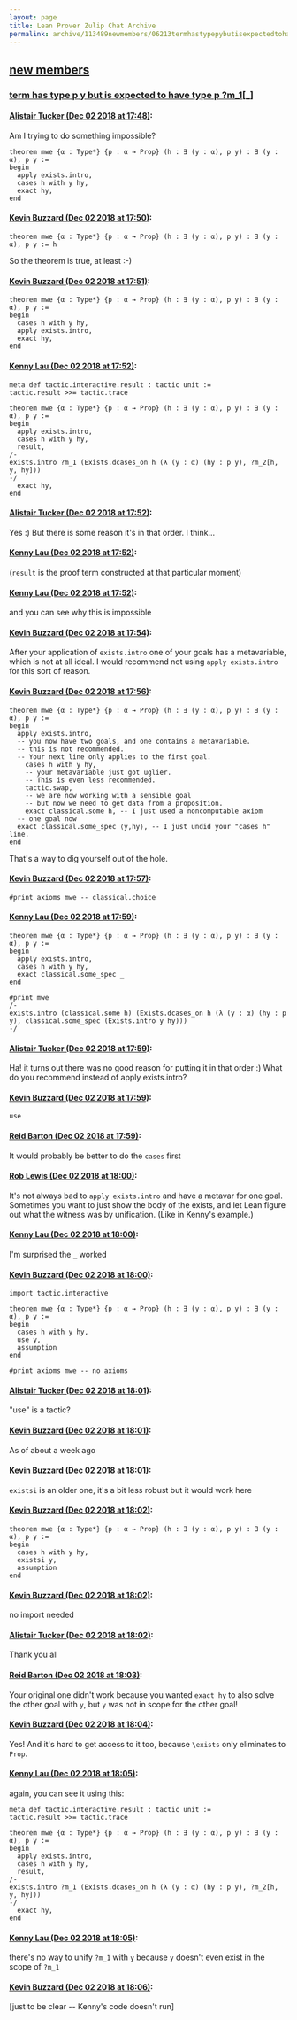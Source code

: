 ```yaml
---
layout: page
title: Lean Prover Zulip Chat Archive 
permalink: archive/113489newmembers/06213termhastypepybutisexpectedtohavetypepm1.html
---
```


## [new members](index.html)
### [term has type p y but is expected to have type p ?m_1[_]](06213termhastypepybutisexpectedtohavetypepm1.html)

#### [Alistair Tucker (Dec 02 2018 at 17:48)](https://leanprover.zulipchat.com/#narrow/stream/113489-new%20members/topic/term%20has%20type%20p%20y%20but%20is%20expected%20to%20have%20type%20p%20%3Fm_1%5B_%5D/near/150728969):
Am I trying to do something impossible?
```lean
theorem mwe {α : Type*} {p : α → Prop} (h : ∃ (y : α), p y) : ∃ (y : α), p y :=
begin
  apply exists.intro,
  cases h with y hy,
  exact hy,
end
```

#### [Kevin Buzzard (Dec 02 2018 at 17:50)](https://leanprover.zulipchat.com/#narrow/stream/113489-new%20members/topic/term%20has%20type%20p%20y%20but%20is%20expected%20to%20have%20type%20p%20%3Fm_1%5B_%5D/near/150729021):
```lean
theorem mwe {α : Type*} {p : α → Prop} (h : ∃ (y : α), p y) : ∃ (y : α), p y := h

```

So the theorem is true, at least :-)

#### [Kevin Buzzard (Dec 02 2018 at 17:51)](https://leanprover.zulipchat.com/#narrow/stream/113489-new%20members/topic/term%20has%20type%20p%20y%20but%20is%20expected%20to%20have%20type%20p%20%3Fm_1%5B_%5D/near/150729038):
```lean
theorem mwe {α : Type*} {p : α → Prop} (h : ∃ (y : α), p y) : ∃ (y : α), p y :=
begin
  cases h with y hy,
  apply exists.intro,
  exact hy,  
end
```

#### [Kenny Lau (Dec 02 2018 at 17:52)](https://leanprover.zulipchat.com/#narrow/stream/113489-new%20members/topic/term%20has%20type%20p%20y%20but%20is%20expected%20to%20have%20type%20p%20%3Fm_1%5B_%5D/near/150729091):
```lean
meta def tactic.interactive.result : tactic unit :=
tactic.result >>= tactic.trace

theorem mwe {α : Type*} {p : α → Prop} (h : ∃ (y : α), p y) : ∃ (y : α), p y :=
begin
  apply exists.intro,
  cases h with y hy,
  result,
/-
exists.intro ?m_1 (Exists.dcases_on h (λ (y : α) (hy : p y), ?m_2[h, y, hy]))
-/
  exact hy,
end
```

#### [Alistair Tucker (Dec 02 2018 at 17:52)](https://leanprover.zulipchat.com/#narrow/stream/113489-new%20members/topic/term%20has%20type%20p%20y%20but%20is%20expected%20to%20have%20type%20p%20%3Fm_1%5B_%5D/near/150729095):
Yes :)  But there is some reason it's in that order. I think...

#### [Kenny Lau (Dec 02 2018 at 17:52)](https://leanprover.zulipchat.com/#narrow/stream/113489-new%20members/topic/term%20has%20type%20p%20y%20but%20is%20expected%20to%20have%20type%20p%20%3Fm_1%5B_%5D/near/150729096):
(`result` is the proof term constructed at that particular moment)

#### [Kenny Lau (Dec 02 2018 at 17:52)](https://leanprover.zulipchat.com/#narrow/stream/113489-new%20members/topic/term%20has%20type%20p%20y%20but%20is%20expected%20to%20have%20type%20p%20%3Fm_1%5B_%5D/near/150729099):
and you can see why this is impossible

#### [Kevin Buzzard (Dec 02 2018 at 17:54)](https://leanprover.zulipchat.com/#narrow/stream/113489-new%20members/topic/term%20has%20type%20p%20y%20but%20is%20expected%20to%20have%20type%20p%20%3Fm_1%5B_%5D/near/150729154):
After your application of `exists.intro` one of your goals has a metavariable, which is not at all ideal. I would recommend not using `apply exists.intro` for this sort of reason.

#### [Kevin Buzzard (Dec 02 2018 at 17:56)](https://leanprover.zulipchat.com/#narrow/stream/113489-new%20members/topic/term%20has%20type%20p%20y%20but%20is%20expected%20to%20have%20type%20p%20%3Fm_1%5B_%5D/near/150729224):
```lean
theorem mwe {α : Type*} {p : α → Prop} (h : ∃ (y : α), p y) : ∃ (y : α), p y :=
begin
  apply exists.intro,
  -- you now have two goals, and one contains a metavariable.
  -- this is not recommended.
  -- Your next line only applies to the first goal.
    cases h with y hy,
    -- your metavariable just got uglier.
    -- This is even less recommended.
    tactic.swap,
    -- we are now working with a sensible goal
    -- but now we need to get data from a proposition.
    exact classical.some h, -- I just used a noncomputable axiom
  -- one goal now
  exact classical.some_spec ⟨y,hy⟩, -- I just undid your "cases h" line.
end
```

That's a way to dig yourself out of the hole.

#### [Kevin Buzzard (Dec 02 2018 at 17:57)](https://leanprover.zulipchat.com/#narrow/stream/113489-new%20members/topic/term%20has%20type%20p%20y%20but%20is%20expected%20to%20have%20type%20p%20%3Fm_1%5B_%5D/near/150729230):
`#print axioms mwe -- classical.choice`

#### [Kenny Lau (Dec 02 2018 at 17:59)](https://leanprover.zulipchat.com/#narrow/stream/113489-new%20members/topic/term%20has%20type%20p%20y%20but%20is%20expected%20to%20have%20type%20p%20%3Fm_1%5B_%5D/near/150729285):
```lean
theorem mwe {α : Type*} {p : α → Prop} (h : ∃ (y : α), p y) : ∃ (y : α), p y :=
begin
  apply exists.intro,
  cases h with y hy,
  exact classical.some_spec _
end

#print mwe
/-
exists.intro (classical.some h) (Exists.dcases_on h (λ (y : α) (hy : p y), classical.some_spec (Exists.intro y hy)))
-/
```

#### [Alistair Tucker (Dec 02 2018 at 17:59)](https://leanprover.zulipchat.com/#narrow/stream/113489-new%20members/topic/term%20has%20type%20p%20y%20but%20is%20expected%20to%20have%20type%20p%20%3Fm_1%5B_%5D/near/150729286):
Ha!  it turns out there was no good reason for putting it in that order :)
What do you recommend instead of apply exists.intro?

#### [Kevin Buzzard (Dec 02 2018 at 17:59)](https://leanprover.zulipchat.com/#narrow/stream/113489-new%20members/topic/term%20has%20type%20p%20y%20but%20is%20expected%20to%20have%20type%20p%20%3Fm_1%5B_%5D/near/150729289):
`use`

#### [Reid Barton (Dec 02 2018 at 17:59)](https://leanprover.zulipchat.com/#narrow/stream/113489-new%20members/topic/term%20has%20type%20p%20y%20but%20is%20expected%20to%20have%20type%20p%20%3Fm_1%5B_%5D/near/150729290):
It would probably be better to do the `cases` first

#### [Rob Lewis (Dec 02 2018 at 18:00)](https://leanprover.zulipchat.com/#narrow/stream/113489-new%20members/topic/term%20has%20type%20p%20y%20but%20is%20expected%20to%20have%20type%20p%20%3Fm_1%5B_%5D/near/150729347):
It's not always bad to `apply exists.intro` and have a metavar for one goal. Sometimes you want to just show the body of the exists, and let Lean figure out what the witness was by unification. (Like in Kenny's example.)

#### [Kenny Lau (Dec 02 2018 at 18:00)](https://leanprover.zulipchat.com/#narrow/stream/113489-new%20members/topic/term%20has%20type%20p%20y%20but%20is%20expected%20to%20have%20type%20p%20%3Fm_1%5B_%5D/near/150729348):
I'm surprised the `_` worked

#### [Kevin Buzzard (Dec 02 2018 at 18:00)](https://leanprover.zulipchat.com/#narrow/stream/113489-new%20members/topic/term%20has%20type%20p%20y%20but%20is%20expected%20to%20have%20type%20p%20%3Fm_1%5B_%5D/near/150729351):
```lean
import tactic.interactive

theorem mwe {α : Type*} {p : α → Prop} (h : ∃ (y : α), p y) : ∃ (y : α), p y :=
begin
  cases h with y hy,
  use y,
  assumption
end

#print axioms mwe -- no axioms
```

#### [Alistair Tucker (Dec 02 2018 at 18:01)](https://leanprover.zulipchat.com/#narrow/stream/113489-new%20members/topic/term%20has%20type%20p%20y%20but%20is%20expected%20to%20have%20type%20p%20%3Fm_1%5B_%5D/near/150729362):
"use" is a tactic?

#### [Kevin Buzzard (Dec 02 2018 at 18:01)](https://leanprover.zulipchat.com/#narrow/stream/113489-new%20members/topic/term%20has%20type%20p%20y%20but%20is%20expected%20to%20have%20type%20p%20%3Fm_1%5B_%5D/near/150729365):
As of about a week ago

#### [Kevin Buzzard (Dec 02 2018 at 18:01)](https://leanprover.zulipchat.com/#narrow/stream/113489-new%20members/topic/term%20has%20type%20p%20y%20but%20is%20expected%20to%20have%20type%20p%20%3Fm_1%5B_%5D/near/150729375):
`existsi` is an older one, it's a bit less robust but it would work here

#### [Kevin Buzzard (Dec 02 2018 at 18:02)](https://leanprover.zulipchat.com/#narrow/stream/113489-new%20members/topic/term%20has%20type%20p%20y%20but%20is%20expected%20to%20have%20type%20p%20%3Fm_1%5B_%5D/near/150729418):
```lean
theorem mwe {α : Type*} {p : α → Prop} (h : ∃ (y : α), p y) : ∃ (y : α), p y :=
begin
  cases h with y hy,
  existsi y,
  assumption
end
```

#### [Kevin Buzzard (Dec 02 2018 at 18:02)](https://leanprover.zulipchat.com/#narrow/stream/113489-new%20members/topic/term%20has%20type%20p%20y%20but%20is%20expected%20to%20have%20type%20p%20%3Fm_1%5B_%5D/near/150729420):
no import needed

#### [Alistair Tucker (Dec 02 2018 at 18:02)](https://leanprover.zulipchat.com/#narrow/stream/113489-new%20members/topic/term%20has%20type%20p%20y%20but%20is%20expected%20to%20have%20type%20p%20%3Fm_1%5B_%5D/near/150729424):
Thank you all

#### [Reid Barton (Dec 02 2018 at 18:03)](https://leanprover.zulipchat.com/#narrow/stream/113489-new%20members/topic/term%20has%20type%20p%20y%20but%20is%20expected%20to%20have%20type%20p%20%3Fm_1%5B_%5D/near/150729433):
Your original one didn't work because you wanted `exact hy` to also solve the other goal with `y`, but `y` was not in scope for the other goal!

#### [Kevin Buzzard (Dec 02 2018 at 18:04)](https://leanprover.zulipchat.com/#narrow/stream/113489-new%20members/topic/term%20has%20type%20p%20y%20but%20is%20expected%20to%20have%20type%20p%20%3Fm_1%5B_%5D/near/150729480):
Yes! And it's hard to get access to it too, because `\exists` only eliminates to `Prop`.

#### [Kenny Lau (Dec 02 2018 at 18:05)](https://leanprover.zulipchat.com/#narrow/stream/113489-new%20members/topic/term%20has%20type%20p%20y%20but%20is%20expected%20to%20have%20type%20p%20%3Fm_1%5B_%5D/near/150729501):
again, you can see it using this:
```lean
meta def tactic.interactive.result : tactic unit :=
tactic.result >>= tactic.trace

theorem mwe {α : Type*} {p : α → Prop} (h : ∃ (y : α), p y) : ∃ (y : α), p y :=
begin
  apply exists.intro,
  cases h with y hy,
  result,
/-
exists.intro ?m_1 (Exists.dcases_on h (λ (y : α) (hy : p y), ?m_2[h, y, hy]))
-/
  exact hy,
end
```

#### [Kenny Lau (Dec 02 2018 at 18:05)](https://leanprover.zulipchat.com/#narrow/stream/113489-new%20members/topic/term%20has%20type%20p%20y%20but%20is%20expected%20to%20have%20type%20p%20%3Fm_1%5B_%5D/near/150729503):
there's no way to unify `?m_1` with `y` because `y` doesn't even exist in the scope of `?m_1`

#### [Kevin Buzzard (Dec 02 2018 at 18:06)](https://leanprover.zulipchat.com/#narrow/stream/113489-new%20members/topic/term%20has%20type%20p%20y%20but%20is%20expected%20to%20have%20type%20p%20%3Fm_1%5B_%5D/near/150729543):
[just to be clear -- Kenny's code doesn't run]

